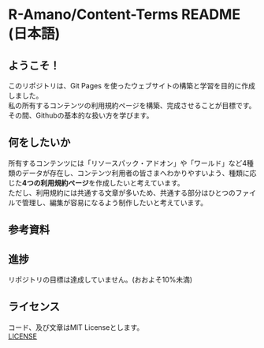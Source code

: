 # R-Amano/Content-Terms README (日本語)

## ようこそ！
このリポジトリは、Git Pages を使ったウェブサイトの構築と学習を目的に作成しました。  
私の所有するコンテンツの利用規約ページを構築、完成させることが目標です。  
その間、Githubの基本的な扱い方を学びます。  

## 何をしたいか
所有するコンテンツには「リソースパック・アドオン」や「ワールド」など4種類のデータが存在し、コンテンツ利用者の皆さまへわかりやすいよう、種類に応じた**4つの利用規約ページ**を作成したいと考えています。  
ただし、利用規約には共通する文章が多いため、共通する部分はひとつのファイルで管理し、編集が容易になるよう制作したいと考えています。  

## 参考資料
  

## 進捗
リポジトリの目標は達成していません。(おおよそ10%未満)  

## ライセンス
コード、及び文章はMIT Licenseとします。  
[LICENSE](LICENSE)
  



